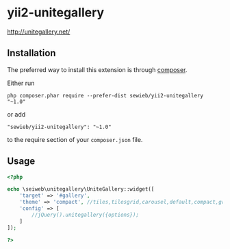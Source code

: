 yii2-unitegallery
=============

http://unitegallery.net/

Installation
------------

The preferred way to install this extension is through [composer](http://getcomposer.org/download/).

Either run

```
php composer.phar require --prefer-dist sewieb/yii2-unitegallery "~1.0"
```

or add

```
"sewieb/yii2-unitegallery": "~1.0"
```

to the require section of your `composer.json` file.


Usage
-----

```php
<?php

echo \seiweb\unitegallery\UniteGallery::widget([
    'target' => '#gallery',
    'theme' => 'compact', //tiles,tilesgrid,carousel,default,compact,grid,slider
    'config' => [
        //jQuery().unitegallery({options});
    ]
]);

?>
```
